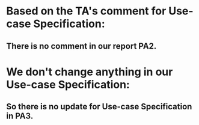# Based on the TA's comment for Use-case Specification:
## There is no comment in our report PA2.

# We don't change anything in our Use-case Specification:
## So there is no update for Use-case Specification in PA3.
